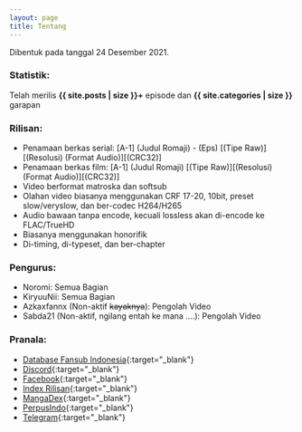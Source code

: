 ```yaml
---
layout: page
title: Tentang
---
```


Dibentuk pada tanggal 24 Desember 2021.

### Statistik:

Telah merilis **{{ site.posts | size }}+** episode dan **{{ site.categories | size }}** garapan

### Rilisan:

- Penamaan berkas serial: [A-1] (Judul Romaji) - (Eps) [(Tipe Raw)][(Resolusi) (Format Audio)][(CRC32)]<br>
- Penamaan berkas film: [A-1] (Judul Romaji) [(Tipe Raw)][(Resolusi) (Format Audio)][(CRC32)]<br>
- Video berformat matroska dan softsub<br>
- Olahan video biasanya menggunakan CRF 17-20, 10bit, preset slow/veryslow, dan ber-codec H264/H265<br>
- Audio bawaan tanpa encode, kecuali lossless akan di-encode ke FLAC/TrueHD<br>
- Biasanya menggunakan honorifik<br>
- Di-timing, di-typeset, dan ber-chapter<br>

### Pengurus:

- Noromi: Semua Bagian<br>
- KiryuuNii: Semua Bagian<br>
- Azkaxfannx (Non-aktif ~~kayaknya~~): Pengolah Video<br>
- Sabda21 (Non-aktif, ngilang entah ke mana ....): Pengolah Video<br>

### Pranala:

- [Database Fansub Indonesia](https://db.silveryasha.web.id/group/225){:target="_blank"}
- [Discord](https://discord.gg/8QeuePwYgV){:target="_blank"}
- [Facebook](https://fb.me/a1fansub){:target="_blank"}
- [Index Rilisan](https://proyek.a-1ddl.workers.dev/0:/){:target="_blank"}
- [MangaDex](https://mangadex.org/group/80317136-cd7f-4f4c-bc43-95499301d19a/a-1-translation){:target="_blank"}
- [PerpusIndo](https://www.perpusindo.info/sharelist/a-1fansub){:target="_blank"}
- [Telegram](https://a1fansub.t.me){:target="_blank"}